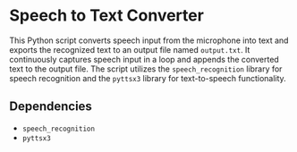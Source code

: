 # Speech to Text Converter

This Python script converts speech input from the microphone into text and exports the recognized text to an output file named `output.txt`. 
It continuously captures speech input in a loop and appends the converted text to the output file. The script utilizes the `speech_recognition` 
library for speech recognition and the `pyttsx3` library for text-to-speech functionality.


## Dependencies

- `speech_recognition`
- `pyttsx3`

